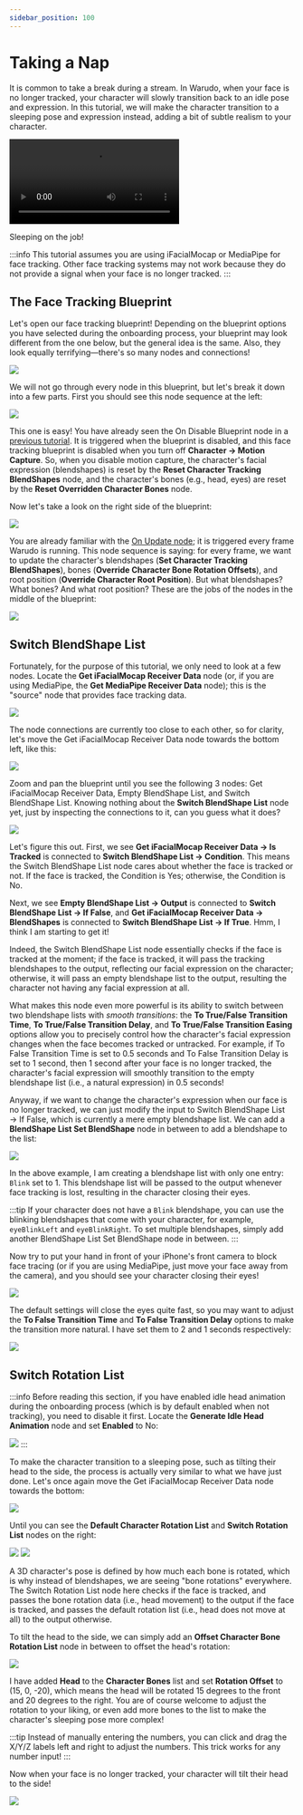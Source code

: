 ```yaml
---
sidebar_position: 100
---
```


# Taking a Nap

It is common to take a break during a stream. In Warudo, when your face is no longer tracked, your character will slowly transition back to an idle pose and expression. In this tutorial, we will make the character transition to a sleeping pose and expression instead, adding a bit of subtle realism to your character.

<div style={{width: '100%'}} className="video-box"><video controls loop src="/doc-img/nap.mp4" /></div>
<p class="img-desc">Sleeping on the job!</p>

:::info
This tutorial assumes you are using iFacialMocap or MediaPipe for face tracking. Other face tracking systems may not work because they do not provide a signal when your face is no longer tracked.
:::

## The Face Tracking Blueprint

Let's open our face tracking blueprint! Depending on the blueprint options you have selected during the onboarding process, your blueprint may look different from the one below, but the general idea is the same. Also, they look equally terrifying—there's so many nodes and connections!

![](/doc-img/en-blueprint-nap-1.png)

We will not go through every node in this blueprint, but let's break it down into a few parts. First you should see this node sequence at the left:

![](/doc-img/en-blueprint-nap-2.png)

This one is easy! You have already seen the On Disable Blueprint node in a [previous tutorial](balloon#resetting-bone-scale). It is triggered when the blueprint is disabled, and this face tracking blueprint is disabled when you turn off **Character → Motion Capture**. So, when you disable motion capture, the character's facial expression (blendshapes) is reset by the **Reset Character Tracking BlendShapes** node, and the character's bones (e.g., head, eyes) are reset by the **Reset Overridden Character Bones** node.

Now let's take a look on the right side of the blueprint:

![](/doc-img/en-blueprint-nap-3.png)

You are already familiar with the [On Update node](balloon#on-update); it is triggered every frame Warudo is running. This node sequence is saying: for every frame, we want to update the character's blendshapes (**Set Character Tracking BlendShapes**), bones (**Override Character Bone Rotation Offsets**), and root position (**Override Character Root Position**). But what blendshapes? What bones? And what root position? These are the jobs of the nodes in the middle of the blueprint:

![](/doc-img/en-blueprint-nap-16.png)

## Switch BlendShape List

Fortunately, for the purpose of this tutorial, we only need to look at a few nodes. Locate the **Get iFacialMocap Receiver Data** node (or, if you are using MediaPipe, the **Get MediaPipe Receiver Data** node); this is the "source" node that provides face tracking data.

![](/doc-img/en-blueprint-nap-4.png)

The node connections are currently too close to each other, so for clarity, let's move the Get iFacialMocap Receiver Data node towards the bottom left, like this:

![](/doc-img/en-blueprint-nap-5.png)

Zoom and pan the blueprint until you see the following 3 nodes: Get iFacialMocap Receiver Data, Empty BlendShape List, and Switch BlendShape List. Knowing nothing about the **Switch BlendShape List** node yet, just by inspecting the connections to it, can you guess what it does?

![](/doc-img/en-blueprint-nap-6.png)

Let's figure this out. First, we see **Get iFacialMocap Receiver Data → Is Tracked** is connected to **Switch BlendShape List → Condition**. This means the Switch BlendShape List node cares about whether the face is tracked or not. If the face is tracked, the Condition is Yes; otherwise, the Condition is No.

Next, we see **Empty BlendShape List → Output** is connected to **Switch BlendShape List → If False**, and **Get iFacialMocap Receiver Data → BlendShapes** is connected to **Switch BlendShape List → If True**. Hmm, I think I am starting to get it!

Indeed, the Switch BlendShape List node essentially checks if the face is tracked at the moment; if the face is tracked, it will pass the tracking blendshapes to the output, reflecting our facial expression on the character; otherwise, it will pass an empty blendshape list to the output, resulting the character not having any facial expression at all.

What makes this node even more powerful is its ability to switch between two blendshape lists with _smooth transitions_: the **To True/False Transition Time**, **To True/False Transition Delay**, and **To True/False Transition Easing** options allow you to precisely control how the character's facial expression changes when the face becomes tracked or untracked. For example, if To False Transition Time is set to 0.5 seconds and To False Transition Delay is set to 1 second, then 1 second after your face is no longer tracked, the character's facial expression will smoothly transition to the empty blendshape list (i.e., a natural expression) in 0.5 seconds!

Anyway, if we want to change the character's expression when our face is no longer tracked, we can just modify the input to Switch BlendShape List → If False, which is currently a mere empty blendshape list. We can add a **BlendShape List Set BlendShape** node in between to add a blendshape to the list:

![](/doc-img/en-blueprint-nap-7.png)

In the above example, I am creating a blendshape list with only one entry: `Blink` set to 1. This blendshape list will be passed to the output whenever face tracking is lost, resulting in the character closing their eyes.

:::tip
If your character does not have a `Blink` blendshape, you can use the blinking blendshapes that come with your character, for example, `eyeBlinkLeft` and `eyeBlinkRight`. To set multiple blendshapes, simply add another BlendShape List Set BlendShape node in between.
:::

Now try to put your hand in front of your iPhone's front camera to block face tracing (or if you are using MediaPipe, just move your face away from the camera), and you should see your character closing their eyes!

![](/doc-img/en-blueprint-nap-13.png)

The default settings will close the eyes quite fast, so you may want to adjust the **To False Transition Time** and **To False Transition Delay** options to make the transition more natural. I have set them to 2 and 1 seconds respectively:

![](/doc-img/en-blueprint-nap-8.png)

## Switch Rotation List

:::info
Before reading this section, if you have enabled idle head animation during the onboarding process (which is by default enabled when not tracking), you need to disable it first. Locate the **Generate Idle Head Animation** node and set **Enabled** to No:

![](/doc-img/en-blueprint-nap-12.png)
:::


To make the character transition to a sleeping pose, such as tilting their head to the side, the process is actually very similar to what we have just done. Let's once again move the Get iFacialMocap Receiver Data node towards the bottom:

![](/doc-img/en-blueprint-nap-9.png)

Until you can see the **Default Character Rotation List** and **Switch Rotation List** nodes on the right:

![](/doc-img/en-blueprint-nap-10.png)
![](/doc-img/en-blueprint-nap-11.png)

A 3D character's pose is defined by how much each bone is rotated, which is why instead of blendshapes, we are seeing "bone rotations" everywhere. The Switch Rotation List node here checks if the face is tracked, and passes the bone rotation data (i.e., head movement) to the output if the face is tracked, and passes the default rotation list (i.e., head does not move at all) to the output otherwise.

To tilt the head to the side, we can simply add an **Offset Character Bone Rotation List** node in between to offset the head's rotation:

![](/doc-img/en-blueprint-nap-15.png)

I have added **Head** to the **Character Bones** list and set **Rotation Offset** to (15, 0, -20), which means the head will be rotated 15 degrees to the front and 20 degrees to the right. You are of course welcome to adjust the rotation to your liking, or even add more bones to the list to make the character's sleeping pose more complex!

:::tip
Instead of manually entering the numbers, you can click and drag the X/Y/Z labels left and right to adjust the numbers. This trick works for any number input!
:::

Now when your face is no longer tracked, your character will tilt their head to the side!

![](/doc-img/en-blueprint-nap-14.png)


